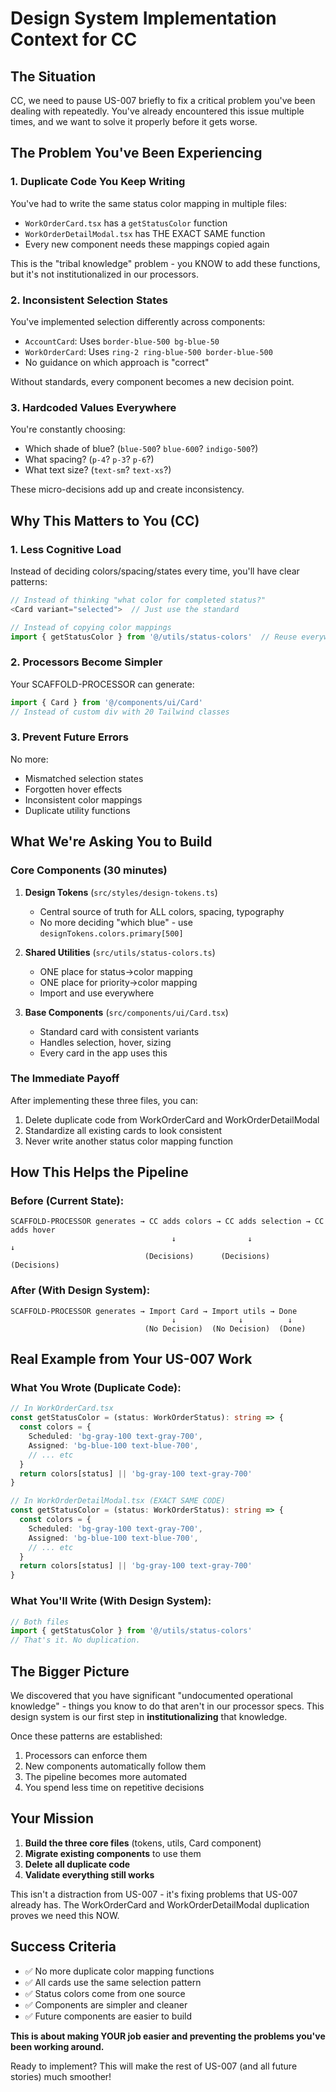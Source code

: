 # Design System Implementation Context for CC

## The Situation

CC, we need to pause US-007 briefly to fix a critical problem you've been dealing with repeatedly. You've already encountered this issue multiple times, and we want to solve it properly before it gets worse.

## The Problem You've Been Experiencing

### 1. **Duplicate Code You Keep Writing**

You've had to write the same status color mapping in multiple files:

- `WorkOrderCard.tsx` has a `getStatusColor` function
- `WorkOrderDetailModal.tsx` has THE EXACT SAME function
- Every new component needs these mappings copied again

This is the "tribal knowledge" problem - you KNOW to add these functions, but it's not institutionalized in our processors.

### 2. **Inconsistent Selection States**

You've implemented selection differently across components:

- `AccountCard`: Uses `border-blue-500 bg-blue-50`
- `WorkOrderCard`: Uses `ring-2 ring-blue-500 border-blue-500`
- No guidance on which approach is "correct"

Without standards, every component becomes a new decision point.

### 3. **Hardcoded Values Everywhere**

You're constantly choosing:

- Which shade of blue? (`blue-500`? `blue-600`? `indigo-500`?)
- What spacing? (`p-4`? `p-3`? `p-6`?)
- What text size? (`text-sm`? `text-xs`?)

These micro-decisions add up and create inconsistency.

## Why This Matters to You (CC)

### 1. **Less Cognitive Load**

Instead of deciding colors/spacing/states every time, you'll have clear patterns:

```typescript
// Instead of thinking "what color for completed status?"
<Card variant="selected">  // Just use the standard

// Instead of copying color mappings
import { getStatusColor } from '@/utils/status-colors'  // Reuse everywhere
```

### 2. **Processors Become Simpler**

Your SCAFFOLD-PROCESSOR can generate:

```typescript
import { Card } from '@/components/ui/Card'
// Instead of custom div with 20 Tailwind classes
```

### 3. **Prevent Future Errors**

No more:

- Mismatched selection states
- Forgotten hover effects
- Inconsistent color mappings
- Duplicate utility functions

## What We're Asking You to Build

### Core Components (30 minutes)

1. **Design Tokens** (`src/styles/design-tokens.ts`)
   - Central source of truth for ALL colors, spacing, typography
   - No more deciding "which blue" - use `designTokens.colors.primary[500]`

2. **Shared Utilities** (`src/utils/status-colors.ts`)
   - ONE place for status→color mapping
   - ONE place for priority→color mapping
   - Import and use everywhere

3. **Base Components** (`src/components/ui/Card.tsx`)
   - Standard card with consistent variants
   - Handles selection, hover, sizing
   - Every card in the app uses this

### The Immediate Payoff

After implementing these three files, you can:

1. Delete duplicate code from WorkOrderCard and WorkOrderDetailModal
2. Standardize all existing cards to look consistent
3. Never write another status color mapping function

## How This Helps the Pipeline

### Before (Current State):

```
SCAFFOLD-PROCESSOR generates → CC adds colors → CC adds selection → CC adds hover
                                    ↓                ↓                ↓
                              (Decisions)      (Decisions)      (Decisions)
```

### After (With Design System):

```
SCAFFOLD-PROCESSOR generates → Import Card → Import utils → Done
                                    ↓              ↓          ↓
                              (No Decision)  (No Decision)  (Done)
```

## Real Example from Your US-007 Work

### What You Wrote (Duplicate Code):

```typescript
// In WorkOrderCard.tsx
const getStatusColor = (status: WorkOrderStatus): string => {
  const colors = {
    Scheduled: 'bg-gray-100 text-gray-700',
    Assigned: 'bg-blue-100 text-blue-700',
    // ... etc
  }
  return colors[status] || 'bg-gray-100 text-gray-700'
}

// In WorkOrderDetailModal.tsx (EXACT SAME CODE)
const getStatusColor = (status: WorkOrderStatus): string => {
  const colors = {
    Scheduled: 'bg-gray-100 text-gray-700',
    Assigned: 'bg-blue-100 text-blue-700',
    // ... etc
  }
  return colors[status] || 'bg-gray-100 text-gray-700'
}
```

### What You'll Write (With Design System):

```typescript
// Both files
import { getStatusColor } from '@/utils/status-colors'
// That's it. No duplication.
```

## The Bigger Picture

We discovered that you have significant "undocumented operational knowledge" - things you know to do that aren't in our processor specs. This design system is our first step in **institutionalizing** that knowledge.

Once these patterns are established:

1. Processors can enforce them
2. New components automatically follow them
3. The pipeline becomes more automated
4. You spend less time on repetitive decisions

## Your Mission

1. **Build the three core files** (tokens, utils, Card component)
2. **Migrate existing components** to use them
3. **Delete all duplicate code**
4. **Validate everything still works**

This isn't a distraction from US-007 - it's fixing problems that US-007 already has. The WorkOrderCard and WorkOrderDetailModal duplication proves we need this NOW.

## Success Criteria

- ✅ No more duplicate color mapping functions
- ✅ All cards use the same selection pattern
- ✅ Status colors come from one source
- ✅ Components are simpler and cleaner
- ✅ Future components are easier to build

**This is about making YOUR job easier and preventing the problems you've been working around.**

Ready to implement? This will make the rest of US-007 (and all future stories) much smoother!
